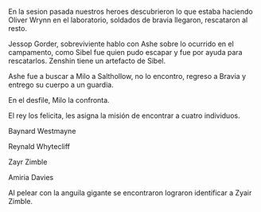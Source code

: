 En la sesion pasada nuestros heroes descubrieron lo que estaba haciendo Oliver Wrynn en el laboratorio, soldados de bravia llegaron, rescataron al resto. 

Jessop Gorder, sobreviviente hablo con Ashe sobre lo ocurrido en el campamento, como Sibel fue quien pudo escapar y fue por ayuda para rescatarlos. Zenshin tiene un artefacto de Sibel. 

Ashe fue a buscar a Milo a Salthollow, no lo encontro, regreso a Bravia y entrego su cuerpo a un guardia. 

En el desfile, Milo la confronta. 

El rey los felicita, les asigna la misión de encontrar a cuatro individuos.

Baynard Westmayne

Reynald Whytecliff

Zayr Zimble 

Amiria Davies

Al pelear con la anguila gigante se encontraron lograron identificar a Zyair Zimble. 



